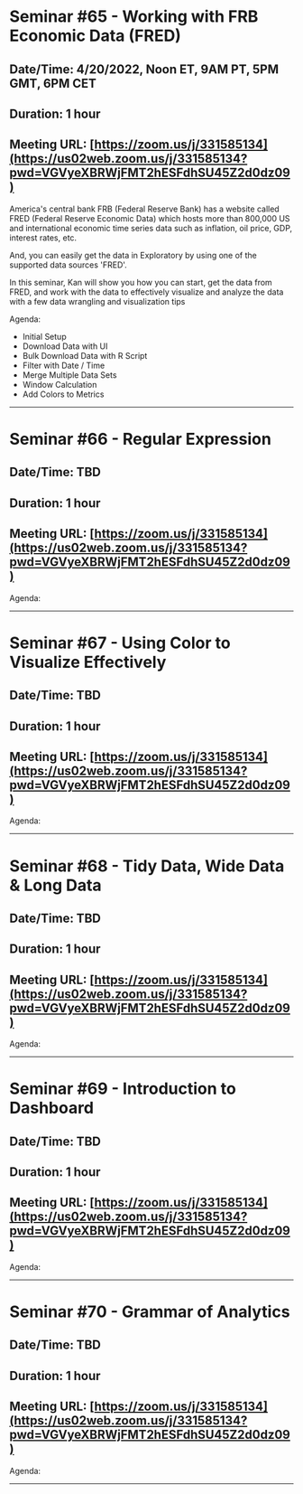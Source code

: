 # Seminar #65 - Working with FRB Economic Data (FRED)
## Date/Time: 4/20/2022, Noon ET, 9AM PT, 5PM GMT, 6PM CET
## Duration: 1 hour
## Meeting URL: [https://zoom.us/j/331585134](https://us02web.zoom.us/j/331585134?pwd=VGVyeXBRWjFMT2hESFdhSU45Z2d0dz09)

America's central bank FRB (Federal Reserve Bank) has a website called FRED (Federal Reserve Economic Data) which hosts more than 800,000 US and international economic time series data such as inflation, oil price, GDP, interest rates, etc.

And, you can easily get the data in Exploratory by using one of the supported data sources 'FRED'.  

In this seminar, Kan will show you how you can start, get the data from FRED, and work with the data to effectively visualize and analyze the data with a few data wrangling and visualization tips

Agenda:

- Initial Setup
- Download Data with UI
- Bulk Download Data with R Script
- Filter with Date / Time
- Merge Multiple Data Sets
- Window Calculation
- Add Colors to Metrics

----

# Seminar #66 - Regular Expression
## Date/Time: TBD
## Duration: 1 hour
## Meeting URL: [https://zoom.us/j/331585134](https://us02web.zoom.us/j/331585134?pwd=VGVyeXBRWjFMT2hESFdhSU45Z2d0dz09)

Agenda:


----

# Seminar #67 - Using Color to Visualize Effectively
## Date/Time: TBD
## Duration: 1 hour
## Meeting URL: [https://zoom.us/j/331585134](https://us02web.zoom.us/j/331585134?pwd=VGVyeXBRWjFMT2hESFdhSU45Z2d0dz09)

Agenda:


----

# Seminar #68 - Tidy Data, Wide Data & Long Data
## Date/Time: TBD
## Duration: 1 hour
## Meeting URL: [https://zoom.us/j/331585134](https://us02web.zoom.us/j/331585134?pwd=VGVyeXBRWjFMT2hESFdhSU45Z2d0dz09)

Agenda:


----

# Seminar #69 - Introduction to Dashboard
## Date/Time: TBD
## Duration: 1 hour
## Meeting URL: [https://zoom.us/j/331585134](https://us02web.zoom.us/j/331585134?pwd=VGVyeXBRWjFMT2hESFdhSU45Z2d0dz09)

Agenda:


----

# Seminar #70 - Grammar of Analytics
## Date/Time: TBD
## Duration: 1 hour
## Meeting URL: [https://zoom.us/j/331585134](https://us02web.zoom.us/j/331585134?pwd=VGVyeXBRWjFMT2hESFdhSU45Z2d0dz09)

Agenda:


----
